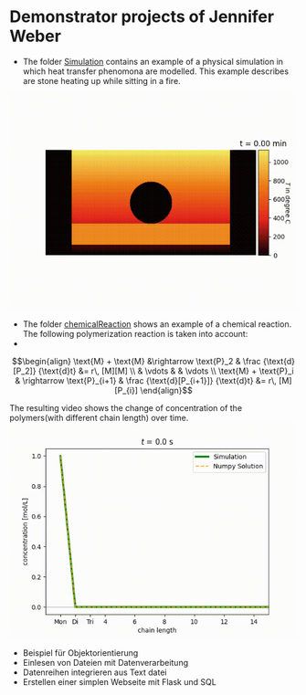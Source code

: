 # Demonstrator projects of Jennifer Weber

- The folder [Simulation](https://github.com/jennyweb/Demonstratoren/tree/heatBalance/Simulation) contains an example of a physical simulation in which heat transfer phenomona are modelled. This example describes are stone heating up while sitting in a fire. 

![Evolution of temperature over time](Simulation/ReadMeVisualization/result-temperature.gif)

- The folder [chemicalReaction](https://github.com/jennyweb/Demonstratoren/tree/chemicalReaction/chemicalReaction) shows an example of a chemical reaction. The following polymerization reaction is taken into account:
- 
```math
\begin{align}
\text{M} + \text{M} &\rightarrow \text{P}_2 & \frac {\text{d}[P_2]} {\text{d}t} &= r\, [M][M] \\
& \vdots &  & \vdots \\
\text{M} + \text{P}_i & \rightarrow \text{P}_{i+1} & \frac {\text{d}[P_{i+1}]} {\text{d}t} &= r\, [M][P_{i}]
\end{align}
```
The resulting video shows the change of concentration of the polymers(with different chain length) over time.
![Alt text](progress-polymerization-over-time.gif)



- Beispiel für Objektorientierung
- Einlesen von Dateien mit Datenverarbeitung
- Datenreihen integrieren aus Text datei
- Erstellen einer simplen Webseite mit Flask und SQL

